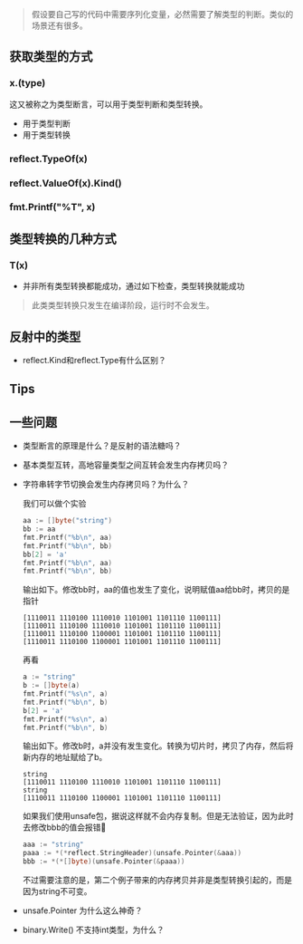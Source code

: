 > 假设要自己写的代码中需要序列化变量，必然需要了解类型的判断。类似的场景还有很多。

## 获取类型的方式

### x.(type)

这又被称之为类型断言，可以用于类型判断和类型转换。

- 用于类型判断
- 用于类型转换

### reflect.TypeOf(x)



### reflect.ValueOf(x).Kind()



### fmt.Printf("%T", x)



## 类型转换的几种方式

### T(x)

- 并非所有类型转换都能成功，通过如下检查，类型转换就能成功

  

> 此类类型转换只发生在编译阶段，运行时不会发生。



## 反射中的类型

- reflect.Kind和reflect.Type有什么区别？

## Tips



## 一些问题

- 类型断言的原理是什么？是反射的语法糖吗？

  

- 基本类型互转，高地容量类型之间互转会发生内存拷贝吗？

  

- 字符串转字节切换会发生内存拷贝吗？为什么？

  我们可以做个实验

  ```go
  aa := []byte("string")
  bb := aa
  fmt.Printf("%b\n", aa)
  fmt.Printf("%b\n", bb)
  bb[2] = 'a'
  fmt.Printf("%b\n", aa)
  fmt.Printf("%b\n", bb)
  ```

  输出如下。修改bb时，aa的值也发生了变化，说明赋值aa给bb时，拷贝的是指针

  ```shell
  [1110011 1110100 1110010 1101001 1101110 1100111]
  [1110011 1110100 1110010 1101001 1101110 1100111]
  [1110011 1110100 1100001 1101001 1101110 1100111]
  [1110011 1110100 1100001 1101001 1101110 1100111]
  ```

  再看

  ```go
  a := "string"
  b := []byte(a)
  fmt.Printf("%s\n", a)
  fmt.Printf("%b\n", b)
  b[2] = 'a'
  fmt.Printf("%s\n", a)
  fmt.Printf("%b\n", b)
  ```

  输出如下。修改b时，a并没有发生变化。转换为切片时，拷贝了内存，然后将新内存的地址赋给了b。

  ```shell
  string
  [1110011 1110100 1110010 1101001 1101110 1100111]
  string
  [1110011 1110100 1100001 1101001 1101110 1100111]
  ```

  如果我们使用unsafe包，据说这样就不会内存复制。但是无法验证，因为此时去修改bbb的值会报错🤔

  ```go
  aaa := "string"
  paaa := *(*reflect.StringHeader)(unsafe.Pointer(&aaa))
  bbb := *(*[]byte)(unsafe.Pointer(&paaa))
  ```

  不过需要注意的是，第二个例子带来的内存拷贝并非是类型转换引起的，而是因为string不可变。

- unsafe.Pointer 为什么这么神奇？

- binary.Write() 不支持int类型，为什么？